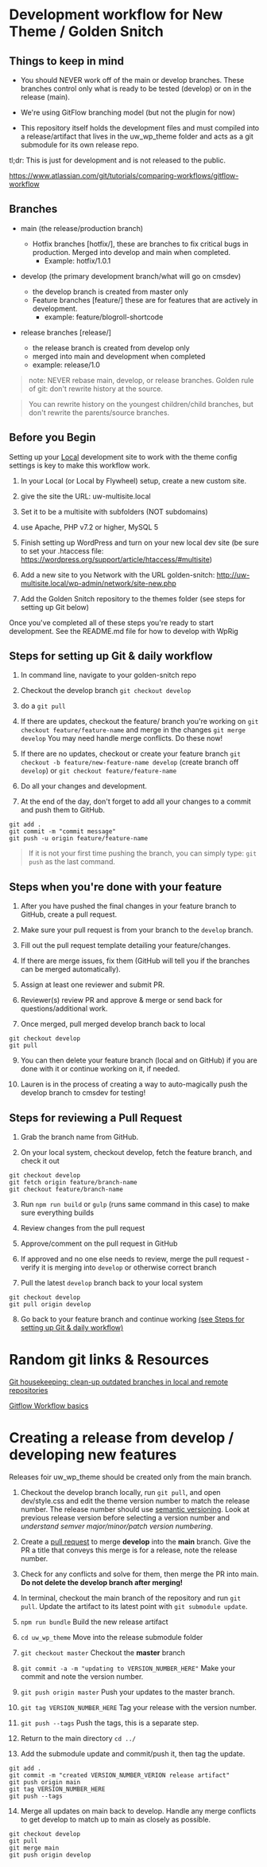 # Development workflow for New Theme / Golden Snitch

## Things to keep in mind
- You should NEVER work off of the main or develop branches. These branches control only what is ready to be tested (develop) or on in the release (main).

- We're using GitFlow branching model (but not the plugin for now)

- This repository itself holds the development files and must compiled into a release/artifact that lives in the uw_wp_theme folder and acts as a git submodule for its own release repo.

tl;dr: This is just for development and is not released to the public.

https://www.atlassian.com/git/tutorials/comparing-workflows/gitflow-workflow

## Branches
- main (the release/production branch)
	- Hotfix branches [hotfix/], these are branches to fix critical bugs in production. Merged into develop and main when completed.
		- Example: hotfix/1.0.1

- develop (the primary development branch/what will go on cmsdev)
	- the develop branch is created from master only
	- Feature branches [feature/] these are for features that are actively in development.
		- example: feature/blogroll-shortcode

- release branches [release/]
	- the release branch is created from develop only
	- merged into main and development when completed
	- example: release/1.0

>note: NEVER rebase main, develop, or release branches. Golden rule of git: don't rewrite history at the source.

>You can rewrite history on the youngest children/child branches, but don't rewrite the parents/source branches.


## Before you Begin
Setting up your [Local](https://localwp.com/) development site to work with the theme config settings is key to make this workflow work.

1) In your Local (or Local by Flywheel) setup, create a new custom site.

2) give the site the URL: uw-multisite.local

3) Set it to be a multisite with subfolders (NOT subdomains)

4) use Apache, PHP v7.2 or higher, MySQL 5

5) Finish setting up WordPress and turn on your new local dev site (be sure to set your .htaccess file: https://wordpress.org/support/article/htaccess/#multisite)

6) Add a new site to you Network with the URL golden-snitch: http://uw-multisite.local/wp-admin/network/site-new.php

7) Add the Golden Snitch repository to the themes folder (see steps for setting up Git below)

Once you've completed all of these steps you're ready to start development. See the README.md file for how to develop with WpRig


## Steps for setting up Git & daily workflow
1) In command line, navigate to your golden-snitch repo

2) Checkout the develop branch `git checkout develop`

3) do a `git pull`

4) If there are updates, checkout the feature/ branch you're working on `git checkout feature/feature-name` and merge in the changes `git merge develop` You may need handle merge conflicts. Do these now!

5) If there are no updates, checkout or create your feature branch `git checkout -b feature/new-feature-name develop` (create branch off `develop`) or `git checkout feature/feature-name`

6) Do all your changes and development.

7) At the end of the day, don't forget to add all your changes to a commit and push them to GitHub.
```
git add .
git commit -m "commit message"
git push -u origin feature/feature-name
```

> If it is not your first time pushing the branch, you can simply type: `git push` as the last command.

## Steps when you're done with your feature
1) After you have pushed the final changes in your feature branch to GitHub, create a pull request.

2) Make sure your pull request is from your branch to the `develop` branch.

3) Fill out the pull request template detailing your feature/changes.

4) If there are merge issues, fix them (GitHub will tell you if the branches can be merged automatically).

5) Assign at least one reviewer and submit PR.

6) Reviewer(s) review PR and approve & merge or send back for questions/additional work.

7) Once merged, pull merged develop branch back to local
```
git checkout develop
git pull
```
9) You can then delete your feature branch (local and on GitHub) if you are done with it or continue working on it, if needed.

10) Lauren is in the process of creating a way to auto-magically push the develop branch to cmsdev for testing!

## Steps for reviewing a Pull Request
1) Grab the branch name from GitHub.

2) On your local system, checkout develop, fetch the feature branch, and check it out
```
git checkout develop
git fetch origin feature/branch-name
git checkout feature/branch-name
```
3) Run `npm run build` or `gulp` (runs same command in this case) to make sure everything builds

4) Review changes from the pull request

5) Approve/comment on the pull request in GitHub

6) If approved and no one else needs to review, merge the pull request - verify it is merging into `develop` or otherwise correct branch

7) Pull the latest `develop` branch back to your local system
```
git checkout develop
git pull origin develop
```
8) Go back to your feature branch and continue working [(see Steps for setting up Git & daily workflow)](#steps-for-setting-up-git-daily-workflow)

# Random git links & Resources
[Git housekeeping: clean-up outdated branches in local and remote repositories](https://railsware.com/blog/git-housekeeping-tutorial-clean-up-outdated-branches-in-local-and-remote-repositories/)

[Gitflow Workflow basics](https://www.atlassian.com/git/tutorials/comparing-workflows/gitflow-workflow)

# Creating a release from develop / developing new features

Releases foir uw_wp_theme should be created only from the main branch.

1) Checkout the develop branch locally, run `git pull`, and open dev/style.css and edit the theme version number to match the release number. The release number should use [semantic versioning](https://semver.org/). Look at previous release version before selecting a version number and *understand semver major/minor/patch version numbering*.


2) Create a [pull request](https://github.com/uweb/golden-snitch/pulls) to merge **develop** into the **main** branch. Give the PR a title that conveys this merge is for a release, note the release number.

3) Check for any conflicts and solve for them, then merge the PR into main. **Do not delete the develop branch after merging!**

4) In terminal, checkout the main branch of the repository and run `git pull`. Update the artifact to its latest point with `git submodule update`.

5) `npm run bundle` Build the new release artifact

6) `cd uw_wp_theme` Move into the release submodule folder

7) `git checkout master` Checkout the **master** branch

8) `git commit -a -m "updating to VERSION_NUMBER_HERE"` Make your commit and note the version number.

9) `git push origin master` Push your updates to the master branch.

10) `git tag VERSION_NUMBER_HERE` Tag your release with the version number.

11) `git push --tags` Push the tags, this is a separate step.

12) Return to the main directory `cd ../`

13) Add the submodule update and commit/push it, then tag the update.
```
git add .
git commit -m "created VERSION_NUMBER_VERION release artifact"
git push origin main
git tag VERSION_NUMBER_HERE
git push --tags
```

14) Merge all updates on main back to develop. Handle any merge conflicts to get develop to match up to main as closely as possible.
```
git checkout develop
git pull
git merge main
git push origin develop
```